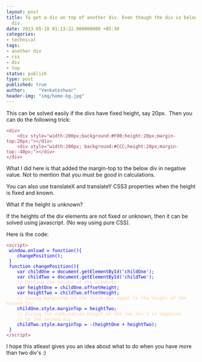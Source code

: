 ```yaml
---
layout: post
title: To get a div on top of another div. Even though the div is below the other
  div.
date: 2013-05-18 01:13:22.000000000 +05:30
categories:
- technical
tags:
- another div
- css
- div
- top
status: publish
type: post
published: true
author:     "Venkateshwar"
header-img: "img/home-bg.jpg"
---
```

<p>This can be solved easily if the divs have fixed height, say 20px.  Then you can do the following trick:</p>
<pre><span style="color:#993366;"><code>&lt;div&gt;
    &lt;div style="width:200px;background:#F00;height:20px;margin-top:20px;"&gt;&lt;/div&gt;
    &lt;div style="width:200px; background:#CCC;height:20px;margin-top:-40px;"&gt;&lt;/div&gt;
&lt;/div&gt;</code></span></pre>
<p>What I did here is that added the margin-top to the below div in negative value. Not to mention that you must be good in calculations.</p>
<p>You can also use translateX and translateY CSS3 properties when the height is fixed and known.</p>
<p>What if the height is unknown?</p>
<p>If the heights of the div elements are not fixed or unknown, then it can be solved using javascript. (No way using pure CSS).</p>
<p>Here is the code:</p>
<pre><code><span style="color:#993366;">&lt;script&gt;</span>
<span style="color:#0000ff;"> window.onload = function(){
    changePosition();
 }
 function changePosition(){
    var childOne = document.getElementById('childOne');
    var childTwo = document.getElementById('childTwo');
   <span style="color:#ffcc99;"> // Getting the height of the elements</span>
    var heightOne = childOne.offsetHeight;
    var heightTwo = childTwo.offsetHeight;
   <span style="color:#ffcc99;"> // Giving marginTop to the first div equal to the height of the second div</span>
    childOne.style.marginTop = heightTwo;
   <span style="color:#ffcc99;"> // Giving the combination height of the two div's in negative
    // to the second div.</span>
    childTwo.style.marginTop = -(heightOne + heightTwo);
 }</span>
<span style="color:#993366;">&lt;/script&gt;</span></code></pre>
<p>I hope this atleast gives you an idea about what to do when you have more than two div's :)</p>
